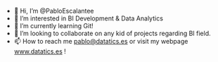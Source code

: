- 👋 Hi, I’m @PabloEscalantee
- 👀 I’m interested in BI Development & Data Analytics
- 🌱 I’m currently learning Git!
- 💞️ I’m looking to collaborate on any kid of projects regarding BI field.
- 📫 How to reach me pablo@datatics.es or visit my webpage www.datatics.es ! 

<!---
PabloEscalantee/PabloEscalantee is a ✨ special ✨ repository because its `README.md` (this file) appears on your GitHub profile.
You can click the Preview link to take a look at your changes.
--->
